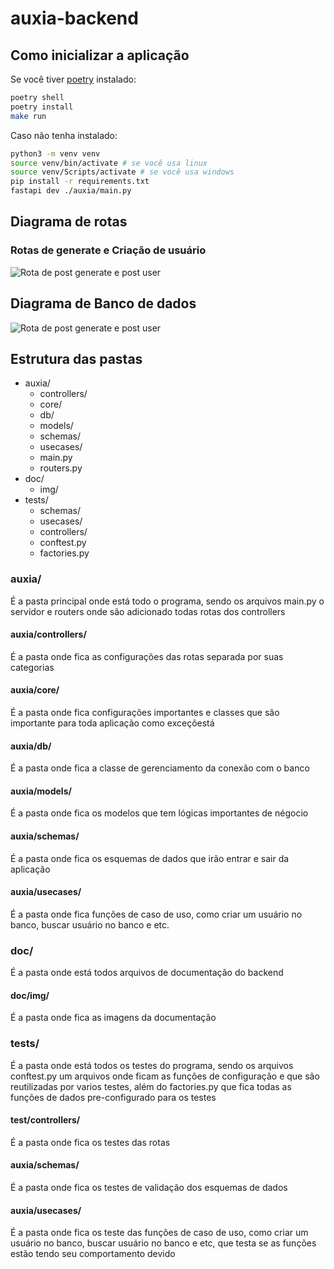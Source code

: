 # auxia-backend

## Como inicializar a aplicação

Se você tiver [poetry](https://python-poetry.org/) instalado:

```bash
poetry shell
poetry install
make run
```

Caso não tenha instalado:

```bash
python3 -m venv venv
source venv/bin/activate # se você usa linux
source venv/Scripts/activate # se você usa windows
pip install -r requirements.txt
fastapi dev ./auxia/main.py
```

## Diagrama de rotas

### Rotas de generate e Criação de usuário

<image src="./doc/img/Diagrama de rotas.png" alt="Rota de post generate e post user" />

## Diagrama de Banco de dados

<image src="./doc/img/Diagrama BD API V2.drawio.png" alt="Rota de post generate e post user" />

## Estrutura das pastas

- auxia/
  - controllers/
  - core/
  - db/
  - models/
  - schemas/
  - usecases/
  - main.py
  - routers.py
- doc/
  - img/
- tests/
  - schemas/
  - usecases/
  - controllers/
  - conftest.py
  - factories.py

### auxia/

É a pasta principal onde está todo o programa, sendo os arquivos main.py o servidor e routers onde são adicionado todas rotas dos controllers

#### auxia/controllers/

É a pasta onde fica as configurações das rotas separada por suas categorias

#### auxia/core/

É a pasta onde fica configurações importantes e classes que são importante para toda aplicação como exceçõestá

#### auxia/db/

É a pasta onde fica a classe de gerenciamento da conexão com o banco

#### auxia/models/

É a pasta onde fica os modelos que tem lógicas importantes de négocio

#### auxia/schemas/

É a pasta onde fica os esquemas de dados que irão entrar e sair da aplicação

#### auxia/usecases/

É a pasta onde fica funções de caso de uso, como criar um usuário no banco, buscar usuário no banco e etc.

### doc/

É a pasta onde está todos arquivos de documentação do backend

#### doc/img/

É a pasta onde fica as imagens da documentação

### tests/

É a pasta onde está todos os testes do programa, sendo os arquivos conftest.py um arquivos onde ficam as funções de configuração e que são reutilizadas por varios testes, além do factories.py que fica todas as funções de dados pre-configurado para os testes

#### test/controllers/

É a pasta onde fica os testes das rotas

#### auxia/schemas/

É a pasta onde fica os testes de validação dos esquemas de dados

#### auxia/usecases/

É a pasta onde fica os teste das funções de caso de uso, como criar um usuário no banco, buscar usuário no banco e etc, que testa se as funções estão tendo seu comportamento devido
